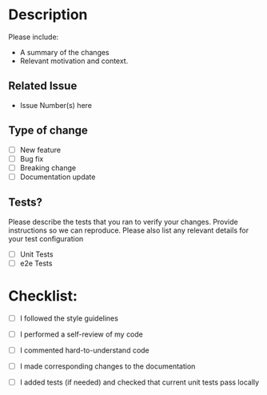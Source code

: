 # Description

Please include:
- A summary of the changes
- Relevant motivation and context.

## Related Issue
- Issue Number(s) here

## Type of change

- [ ] New feature
- [ ] Bug fix
- [ ] Breaking change
- [ ] Documentation update

## Tests?

Please describe the tests that you ran to verify your changes. Provide instructions so we can reproduce. Please also list any relevant details for your test configuration

- [ ] Unit Tests 
- [ ] e2e Tests 

# Checklist:

- [ ] I followed the style guidelines
- [ ] I performed a self-review of my code
- [ ] I commented hard-to-understand code 
- [ ] I made corresponding changes to the documentation
- [ ] I added tests (if needed) and checked that current unit tests pass locally

